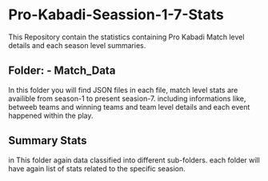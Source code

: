 # Pro-Kabadi-Seassion-1-7-Stats

This Repository contain the statistics containing Pro Kabadi Match level details and each season level summaries.
 
 ## Folder: -  Match_Data
 
 In this folder you will find JSON files in each file, match level stats are availible from season-1 to present seasion-7. including
 informations like, betweeb teams and winning teams and team level details and each event happened within the play.
 
 ## Summary Stats 
 
  in This folder again data classified into different sub-folders. each folder will have again list of stats related to the specific seasion.
  

